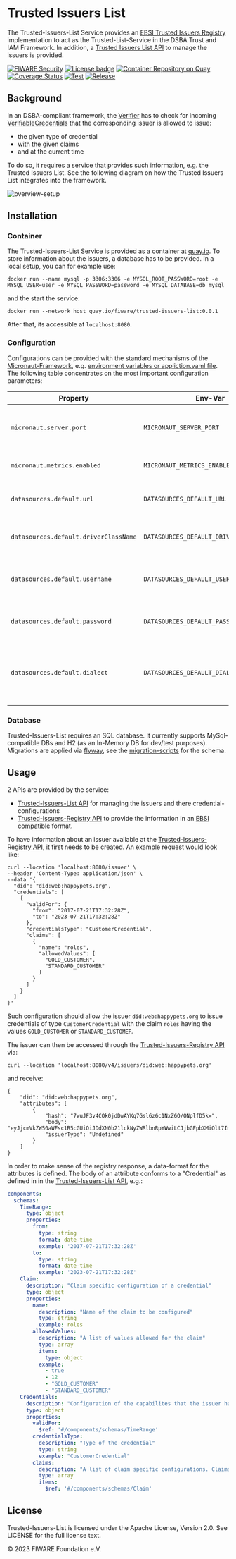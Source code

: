 # Trusted Issuers List

The Trusted-Issuers-List Service provides an 
[EBSI Trusted Issuers Registry](https://api-pilot.ebsi.eu/docs/apis/trusted-issuers-registry/v4#/) implementation to act
as the Trusted-List-Service in the DSBA Trust and IAM Framework. 
In addition, a [Trusted Issuers List API](./api/trusted-issuers-list.yaml) to manage the issuers is provided.

[![FIWARE Security](https://nexus.lab.fiware.org/repository/raw/public/badges/chapters/security.svg)](https://www.fiware.org/developers/catalogue/)
[![License badge](https://img.shields.io/badge/License-Apache_2.0-blue.svg)](https://opensource.org/licenses/Apache-2.0)
[![Container Repository on Quay](https://img.shields.io/badge/quay.io-fiware%2Ftrusted--issuers--list-grey?logo=red%20hat&labelColor=EE0000)](https://quay.io/repository/fiware/trusted-issuers-list)
[![Coverage Status](https://coveralls.io/repos/github/FIWARE/trusted-issuers-list/badge.svg?branch=main)](https://coveralls.io/github/FIWARE/trusted-issuers-list?branch=main)
[![Test](https://github.com/FIWARE/trusted-issuers-list/actions/workflows/test.yml/badge.svg)](https://github.com/FIWARE/trusted-issuers-list/actions/workflows/test.yml)
[![Release](https://github.com/FIWARE/trusted-issuers-list/actions/workflows/release.yml/badge.svg)](https://github.com/FIWARE/trusted-issuers-list/actions/workflows/release.yml)

## Background

In an DSBA-compliant framework, the [Verifier](https://github.com/FIWARE/VCVerifier) has to check for incoming
[VerifiableCredentials](https://www.w3.org/TR/vc-data-model/) that the corresponding issuer is allowed to issue:
- the given type of credential
- with the given claims
- and at the current time

To do so, it requires a service that provides such information, e.g. the Trusted Issuers List. See the following diagram 
on how the Trusted Issuers List integrates into the framework.

![overview-setup](doc/overview.svg)

## Installation

### Container

The Trusted-Issuers-List Service is provided as a container at [quay.io](https://quay.io/repository/fiware/trusted-issuers-list).
To store information about the issuers, a database has to be provided. In a local setup, you can for example use:
```shell
docker run --name mysql -p 3306:3306 -e MYSQL_ROOT_PASSWORD=root -e MYSQL_USER=user -e MYSQL_PASSWORD=password -e MYSQL_DATABASE=db mysql
```
and the start the service:
```shell
docker run --network host quay.io/fiware/trusted-issuers-list:0.0.1
```
After that, its accessible at ```localhost:8080```.

### Configuration

Configurations can be provided with the standard mechanisms of the [Micronaut-Framework](https://micronaut.io/), e.g. [environment variables or appliction.yaml file](https://docs.micronaut.io/3.1.3/guide/index.html#configurationProperties).
The following table concentrates on the most important configuration parameters:

| Property                              | Env-Var                                 | Description                                                           | Default                              |
|---------------------------------------|-----------------------------------------|-----------------------------------------------------------------------|--------------------------------------|
| `micronaut.server.port`               | `MICRONAUT_SERVER_PORT`                 | Server port to be used for the notfication proxy.                     | 8080                                 |
| `micronaut.metrics.enabled`           | `MICRONAUT_METRICS_ENABLED`             | Enable the metrics gathering                                          | true                                 |
| `datasources.default.url`             | `DATASOURCES_DEFAULT_URL`               | JDBC connection string to the database.                               | ```jdbc:mysql://localhost:3306/db``` |
| `datasources.default.driverClassName` | `DATASOURCES_DEFAULT_DRIVER_CLASS_NAME` | Driver to be used for the database connection.                        | ```com.mysql.cj.jdbc.Driver```       |
| `datasources.default.username`        | `DATASOURCES_DEFAULT_USERNAME`          | Username to authenticate at the database.                             | ```user```                           |
| `datasources.default.password`        | `DATASOURCES_DEFAULT_PASSWORD`          | Password to authenticate at the database.                             | ```password```                       |
| `datasources.default.dialect`         | `DATASOURCES_DEFAULT_DIALECT`           | Dialect to be used with the DB. Currently MYSQL and H2 are supported. | ```MYSQL```                          |

### Database

Trusted-Issuers-List requires an SQL database. It currently supports MySql-compatible DBs and H2 (as an In-Memory DB for dev/test purposes).
Migrations are applied via [flyway](https://flywaydb.org/), see the [migration-scripts](./src/main/resources/db/migration) for the schema.

## Usage

2 APIs are provided by the service:
- [Trusted-Issuers-List API](./api/trusted-issuers-list.yaml) for managing the issuers and there credential-configurations
- [Trusted-Issuers-Registry API](./api/trusted-issuers-registry.yaml) to provide the information in an [EBSI compatible](https://api-pilot.ebsi.eu/docs/apis/trusted-issuers-registry/latest#/) format.

To have information about an issuer available at the [Trusted-Issuers-Registry API](./api/trusted-issuers-registry.yaml), it first needs to be created.
An example request would look like:
```shell
curl --location 'localhost:8080/issuer' \
--header 'Content-Type: application/json' \
--data '{
  "did": "did:web:happypets.org",
  "credentials": [
    {
      "validFor": {
        "from": "2017-07-21T17:32:28Z",
        "to": "2023-07-21T17:32:28Z"
      },
      "credentialsType": "CustomerCredential",
      "claims": [
        {
          "name": "roles",
          "allowedValues": [
            "GOLD_CUSTOMER",
            "STANDARD_CUSTOMER"
          ]
        }
      ]
    }
  ]
}'
```
Such configuration should allow the issuer ```did:web:happypets.org``` to issue credentials of type ```CustomerCredential```
with the claim ```roles``` having the values ```GOLD_CUSTOMER``` or ```STANDARD_CUSTOMER```.

The issuer can then be accessed through the [Trusted-Issuers-Registry API](./api/trusted-issuers-registry.yaml) via:

```shell
curl --location 'localhost:8080/v4/issuers/did:web:happypets.org'
```

and receive:
```shell
{
    "did": "did:web:happypets.org",
    "attributes": [
        {
            "hash": "7wuJF3v4COk0jdDwAYKq7Gsl6z6c1NxZ6O/ONplfD5k=",
            "body": "eyJjcmVkZW50aWFsc1R5cGUiOiJDdXN0b21lckNyZWRlbnRpYWwiLCJjbGFpbXMiOlt7Im5hbWUiOiJyb2xlcyIsImFsbG93ZWRWYWx1ZXMiOlsiU1RBTkRBUkRfQ1VTVE9NRVIiLCJHT0xEX0NVU1RPTUVSIl19XX0=",
            "issuerType": "Undefined"
        }
    ]
}
```

In order to make sense of the registry response, a data-format for the attributes is defined. The body of an attribute conforms 
to a "Credential" as defined in in the [Trusted-Issuers-List API](./api/trusted-issuers-list.yaml), e.g.:
```yaml
components:
  schemas:
    TimeRange:
      type: object
      properties:
        from:
          type: string
          format: date-time
          example: '2017-07-21T17:32:28Z'
        to:
          type: string
          format: date-time
          example: '2023-07-21T17:32:28Z'
    Claim:
      description: "Claim specific configuration of a credential"
      type: object
      properties:
        name:
          description: "Name of the claim to be configured"
          type: string
          example: roles
        allowedValues:
          description: "A list of values allowed for the claim"
          type: array
          items:
            type: object
          example:
            - true
            - 12
            - "GOLD_CUSTOMER"
            - "STANDARD_CUSTOMER"
    Credentials:
      description: "Configuration of the capabilites that the issuer has for the credential"
      type: object
      properties:
        validFor:
          $ref: '#/components/schemas/TimeRange'
        credentialsType:
          description: "Type of the credential"
          type: string
          example: "CustomerCredential"
        claims:
          description: "A list of claim specific configurations. Claims that are not listed do not have any restriction, claims listed, but with empty allowed values are forbidden."
          type: array
          items:
            $ref: '#/components/schemas/Claim'
```

## License

Trusted-Issuers-List is licensed under the Apache License, Version 2.0. See LICENSE for the full license text.

© 2023 FIWARE Foundation e.V.
